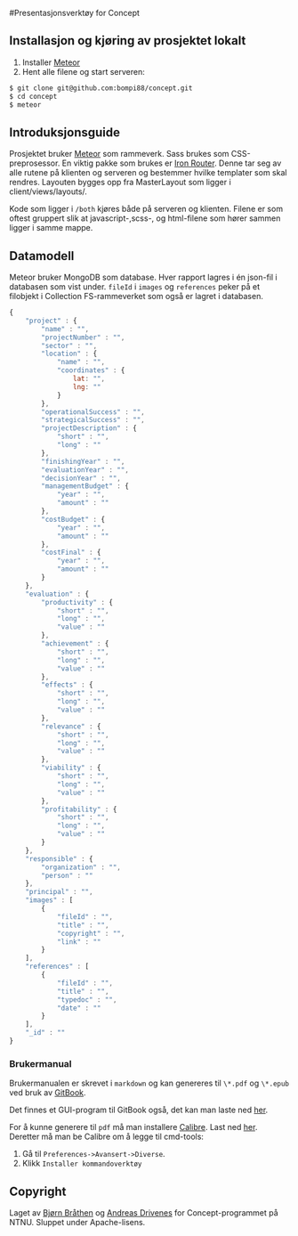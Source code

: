 #Presentasjonsverktøy for Concept

## Installasjon og kjøring av prosjektet lokalt
1. Installer [Meteor](https://www.meteor.com/) 
2. Hent alle filene og start serveren:

```bash
$ git clone git@github.com:bompi88/concept.git
$ cd concept
$ meteor
```

## Introduksjonsguide
Prosjektet bruker [Meteor](http://www.meteor.com) som rammeverk. Sass brukes som CSS-preprosessor. En viktig pakke som brukes er [Iron Router](https://github.com/iron-meteor/iron-router). Denne tar seg av alle rutene på klienten og serveren og bestemmer hvilke templater som skal rendres. Layouten bygges opp fra MasterLayout som ligger i client/views/layouts/. 

Kode som ligger i `/both` kjøres både på serveren og klienten. Filene er som oftest gruppert slik at javascript-,scss-, og html-filene som hører sammen ligger i samme mappe. 

## Datamodell
Meteor bruker MongoDB som database. Hver rapport lagres i én json-fil i databasen som vist under. `fileId` i `images` og `references` peker på et filobjekt i Collection FS-rammeverket som også er lagret i databasen.

```javascript
{
	"project" : {
		"name" : "",
		"projectNumber" : "",
		"sector" : "",
		"location" : {
			"name" : "",
			"coordinates" : {
				lat: "",
				lng: ""
			}
		},
		"operationalSuccess" : "",
		"strategicalSuccess" : "",
		"projectDescription" : {
			"short" : "",
			"long" : ""
		},
		"finishingYear" : "",
		"evaluationYear" : "",
		"decisionYear" : "",
		"managementBudget" : {
			"year" : "",
			"amount" : ""
		},
		"costBudget" : {
			"year" : "",
			"amount" : ""
		},
		"costFinal" : {
			"year" : "",
			"amount" : ""
		}
	},
	"evaluation" : {
		"productivity" : {
			"short" : "",
			"long" : "",
			"value" : ""
		},
		"achievement" : {
			"short" : "",
			"long" : "",
			"value" : ""
		},
		"effects" : {
			"short" : "",
			"long" : "",
			"value" : ""
		},
		"relevance" : {
			"short" : "",
			"long" : "",
			"value" : ""
		},
		"viability" : {
			"short" : "",
			"long" : "",
			"value" : ""
		},
		"profitability" : {
			"short" : "",
			"long" : "",
			"value" : ""
		}
	},
	"responsible" : {
		"organization" : "",
		"person" : ""
	},
	"principal" : "",
	"images" : [
		{
			"fileId" : "",
			"title" : "",
			"copyright" : "",
			"link" : ""
		}
	],
	"references" : [
		{
			"fileId" : "",
			"title" : "",
			"typedoc" : "",
			"date" : ""
		}
	],
	"_id" : ""
}
```

### Brukermanual

Brukermanualen er skrevet i `markdown` og kan genereres til `\*.pdf` og `\*.epub` ved bruk av [GitBook](https://github.com/GitbookIO/gitbook).

Det finnes et GUI-program til GitBook også, det kan man laste ned [her](https://github.com/GitbookIO/editor/releases).

For å kunne generere til `pdf` må man installere [Calibre](http://calibre-ebook.com). Last ned [her](http://calibre-ebook.com/download). Deretter må man be Calibre om å legge til cmd-tools:

1. Gå til `Preferences->Avansert->Diverse`.
2. Klikk `Installer kommandoverktøy`

## Copyright
Laget av [Bjørn Bråthen](https://github.com/bompi88) og [Andreas Drivenes](https://github.com/andybb) for Concept-programmet på NTNU. Sluppet under Apache-lisens. 
